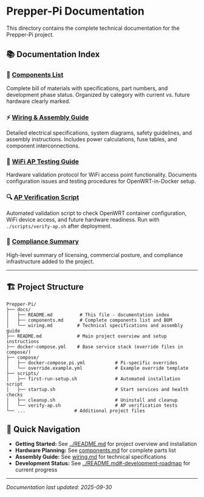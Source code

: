 # Prepper-Pi Documentation

This directory contains the complete technical documentation for the Prepper-Pi project.

## 📚 Documentation Index

### 🔧 [Components List](components.md)
Complete bill of materials with specifications, part numbers, and development phase status. Organized by category with current vs. future hardware clearly marked.

### ⚡ [Wiring & Assembly Guide](wiring.md)
Detailed electrical specifications, system diagrams, safety guidelines, and assembly instructions. Includes power calculations, fuse tables, and component interconnections.

### 📡 [WiFi AP Testing Guide](wifi-testing.md)
Hardware validation protocol for WiFi access point functionality. Documents configuration issues and testing procedures for OpenWRT-in-Docker setup.

### 🔍 [AP Verification Script](../scripts/verify-ap.sh)
Automated validation script to check OpenWRT container configuration, WiFi device access, and future hardware readiness. Run with `./scripts/verify-ap.sh` after deployment.

### 🧾 [Compliance Summary](compliance/COMPLIANCE_SUMMARY.md)
High-level summary of licensing, commercial posture, and compliance infrastructure added to the project.

---

## 🏗️ Project Structure

```
Prepper-Pi/
├── docs/
│   ├── README.md          # This file - documentation index
│   ├── components.md      # Complete components list and BOM
│   └── wiring.md         # Technical specifications and assembly guide
├── README.md             # Main project overview and setup instructions
├── docker-compose.yml    # Base service stack (override files in compose/)
├── compose/
│   ├── docker-compose.pi.yml           # Pi-specific overrides
│   └── override.example.yml            # Example override template
├── scripts/
│   ├── first-run-setup.sh              # Automated installation script
│   ├── startup.sh                      # Start services and health checks
│   ├── cleanup.sh                      # Uninstall and cleanup
│   └── verify-ap.sh                    # AP verification tests
└── ...                  # Additional project files
```

## 🚀 Quick Navigation

- **Getting Started:** See [../README.md](../README.md) for project overview and installation
- **Hardware Planning:** See [components.md](components.md) for complete parts list
- **Assembly Guide:** See [wiring.md](wiring.md) for technical specifications
- **Development Status:** See [../README.md#-development-roadmap](../README.md#-development-roadmap) for current progress

---

*Documentation last updated: 2025-09-30*
